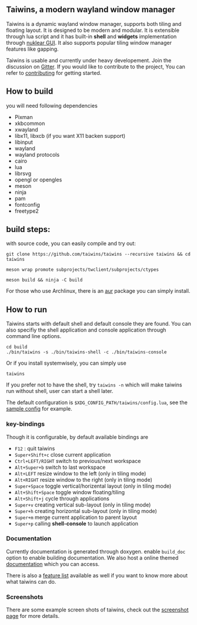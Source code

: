 ## Taiwins, a modern wayland window manager

Taiwins is a dynamic wayland window manager, supports both tiling and floating
layout. It is designed to be modern and modular. It is extensible through lua
script and it has built-in **shell** and **widgets** implementation through
[nuklear GUI](https://github.com/Immediate-Mode-UI/Nuklear). It also supports 
popular tiling window manager features like gapping.

Taiwins is usable and currently under heavy developement. Join the discussion on
[Gitter](https://gitter.im/taiwins). If you would like to contribute to the
project, You can refer to [contributing](CONTRIBUTING.md) for getting started.

## How to build
you will need following dependencies

- Pixman
- xkbcommon
- xwayland
- libx11, libxcb (if you want X11 backen support)
- libinput
- wayland
- wayland protocols
- cairo
- lua
- librsvg
- opengl or opengles
- meson
- ninja
- pam
- fontconfig
- freetype2

## build steps:
with source code, you can easily compile and try out:

	git clone https://github.com/taiwins/taiwins --recursive taiwins && cd taiwins

	meson wrap promote subprojects/twclient/subprojects/ctypes
	
	meson build && ninja -C build
	
For those who use Archlinux, there is an
[aur](https://aur.archlinux.org/packages/taiwins-git) package you can simply install.

## How to run

Taiwins starts with default shell and default console they are found. You can
also specifiy the shell application and console application through command line
options.

	cd build
	./bin/taiwins -s ./bin/taiwins-shell -c ./bin/taiwins-console
	
Or if you install systemwisely, you can simply use

	taiwins 

If you prefer not to have the shell, try `taiwins -n` which will make taiwins
run without shell, user can start a shell later.

The default configuration is `$XDG_CONFIG_PATH/taiwins/config.lua`, see the
[sample config](docs/config.lua) for example.

### key-bindings
Though it is configurable, by default available bindings are

- `F12` : quit taiwins
- `Super+Shift+c` close current application
- `Ctrl+LEFT/RIGHT` switch to previous/next workspace
- `Alt+Super+b` switch to last workspace
- `Alt+LEFT` resize window to the left (only in tiling mode)
- `Alt+RIGHT` resize window to the right (only in tiling mode)
- `Super+Space` toggle vertical/horizental layout (only in tiling mode)
- `Alt+Shift+Space` toggle window floating/tiling
- `Alt+Shift+j` cycle through applications
- `Super+v` creating vertical sub-layout (only in tiling mode)
- `Super+h` creating horizontal sub-layout (only in tiling mode)
- `Super+m` merge current application to parent layout
- `Super+p` calling **shell-console** to launch application

### Documentation
Currently documentation is generated through doxygen. enable `build_doc` option
to enable building documentation. We also host a online themed
[documentation](https://taiwins.org/page_doc.html) which you can access.

There is also a [feature list](docs/progress.md) available as well if you want
to know more about what taiwins can do.

### Screenshots
There are some example screen shots of taiwins, check out the [screenshot
page](docs/screenshots.md) for more details.
